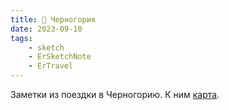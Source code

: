 ```yaml
---
title: 📍 Черногория
date: 2023-09-10
tags:
    - sketch
    - ErSketchNote
    - ErTravel
---
```


Заметки из поездки в Черногорию. К ним [карта](https://www.google.com/maps/d/edit?mid=15JG7-qQTKK1tM2KGmcNLuUIRpZXojcc).
